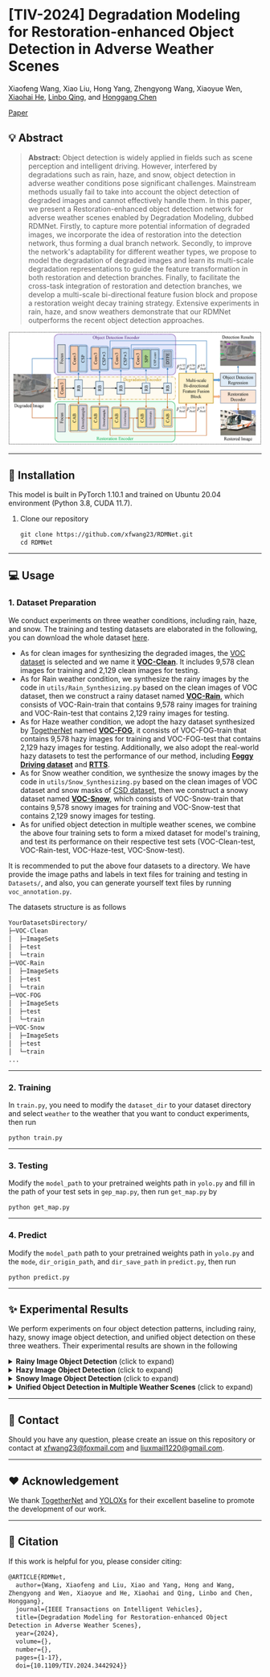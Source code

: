 # [TIV-2024] Degradation Modeling for Restoration-enhanced Object Detection in Adverse Weather Scenes
Xiaofeng Wang, Xiao Liu, Hong Yang, Zhengyong Wang, Xiaoyue Wen, [Xiaohai He]([‪https://scholar.google.com.hk/citations?user=go3zwMMAAAAJ&hl=zh-CN), [Linbo Qing](https://scholar.google.com.hk/citations?hl=zh-CN&user=0KRDflwAAAAJ), and [Honggang Chen](https://scholar.google.com/citations?user=qkpb0CMAAAAJ)

[Paper](https://ieeexplore.ieee.org/document/10636782)

## :bulb: Abstract

> **Abstract:** Object detection is widely applied in fields such as scene perception and intelligent driving. However, interfered by degradations such as rain, haze, and snow, object detection in adverse weather conditions pose significant challenges. Mainstream methods usually fail to take into account the object detection of degraded images and cannot effectively handle them. In this paper, we present a Restoration-enhanced object detection network for adverse weather scenes enabled by Degradation Modeling, dubbed RDMNet. Firstly, to capture more potential information of degraded images, we incorporate the idea of restoration into the detection network, thus forming a dual branch network. Secondly, to improve the network's adaptability for different weather types, we propose to model the degradation of degraded images and learn its multi-scale degradation representations to guide the feature transformation in both restoration and detection branches. Finally, to facilitate the cross-task integration of restoration and detection branches, we develop a multi-scale bi-directional feature fusion block and propose a restoration weight decay training strategy. Extensive experiments in rain, haze, and snow weathers demonstrate that our RDMNet outperforms the recent object detection approaches.
>
> 

<img src="images/Overall-Architecture.png" alt="complexity" style="zoom:100%;"/>

<hr />

## :rocket: Installation

This model is built in PyTorch 1.10.1 and trained on Ubuntu 20.04 environment (Python 3.8, CUDA 11.7). 

1. Clone our repository

   ```
   git clone https://github.com/xfwang23/RDMNet.git
   cd RDMNet
   ```

<hr />

## :computer: Usage

### 1. Dataset Preparation

We conduct experiments on three weather conditions, including rain, haze, and snow. The training and testing datasets are elaborated in the following, you can download the whole dataset [here](https://pan.baidu.com/s/1bK2yk3O9WVNkC7NFJvRe7g/?pwd=9x7q).

- As for clean images for synthesizing the degraded images, the [VOC dataset](http://host.robots.ox.ac.uk/pascal/VOC/voc2012/) is selected and we name it <u>**VOC-Clean**</u>. It includes 9,578 clean images for training and 2,129 clean images for testing. 
- As for Rain weather condition, we synthesize the rainy images by the code in `utils/Rain_Synthesizing.py` based on the clean images of VOC dataset, then we construct a rainy dataset named **<u>VOC-Rain</u>**, which consists of  VOC-Rain-train that contains 9,578 rainy images for training and VOC-Rain-test that contains 2,129 rainy images for testing. 
- As for Haze weather condition, we adopt the hazy dataset synthesized by [TogetherNet](https://github.com/yz-wang/TogetherNet) named **<u>VOC-FOG</u>**,  it consists of  VOC-FOG-train that contains 9,578 hazy images for training and VOC-FOG-test that contains 2,129 hazy images for testing. Additionally, we also adopt the real-world hazy datasets to test the performance of our method, including <u>**Foggy Driving dataset**</u> and <u>**RTTS**</u>.
- As for Snow weather condition, we synthesize the snowy images by the code in `utils/Snow_Synthesizing.py` based on the clean images of VOC dataset and snow masks of [CSD dataset](https://github.com/weitingchen83/ICCV2021-Single-Image-Desnowing-HDCWNet), then we construct a snowy dataset named **<u>VOC-Snow</u>**, which consists of  VOC-Snow-train that contains 9,578 snowy images for training and VOC-Snow-test that contains 2,129 snowy images for testing. 
- As for unified object detection in multiple weather scenes, we combine the above four training sets to form a mixed dataset for model's training, and test its performance on their respective test sets (VOC-Clean-test, VOC-Rain-test, VOC-Haze-test, VOC-Snow-test).

It is recommended to put the above four datasets to a directory. We have provide the image paths and labels in text files for training and testing in `Datasets/`, and also, you can generate yourself text files by running `voc_annotation.py`.

The datasets structure is as follows

```
YourDatasetsDirectory/
├─VOC-Clean
│  ├─ImageSets
│  ├─test
│  └─train
├─VOC-Rain
│  ├─ImageSets
│  ├─test
│  └─train
├─VOC-FOG
│  ├─ImageSets
│  ├─test
│  └─train
├─VOC-Snow
│  ├─ImageSets
│  ├─test
│  └─train
...
```

<hr />

### 2. Training

In `train.py`,  you need to modify the `dataset_dir` to your dataset directory and select `weather` to the weather that you want to conduct experiments, then run

```
python train.py
```

<hr />

### 3. Testing

Modify the `model_path` to your pretrained weights path in `yolo.py` and fill in the path of your test sets in `gep_map.py`, then run `get_map.py` by

```
python get_map.py 
```

<hr />

### 4. Predict

Modify the `model_path` path to your pretrained weights path in `yolo.py` and the `mode`, `dir_origin_path`, and `dir_save_path` in `predict.py`, then run

```
python predict.py 
```

<hr />

## :sparkles: Experimental Results

We perform experiments on four object detection patterns, including rainy, hazy, snowy image object detection, and unified object detection on these three weathers. Their experimental results are shown in the following

<details>
  <summary> <strong>Rainy Image Object Detection</strong> (click to expand) </summary>
<table>
  <tr>
    <td><p align="center"><img src = "images/Rain-t.png" width="700"> </td>
  </tr>
  <tr>
    <td><p align="center"><b>Quantatitive results of rainy image object detection.</b></p></td>
  </tr>
  <tr>
    <td><p align="center"><img src = "images/Rain-f.png" width="700"> </td>
  </tr>
  <tr>
    <td><p align="center"><b>Visual results of rainy image object detection.</b></p></td>
  </tr>
</table></details>

<details>
  <summary> <strong>Hazy Image Object Detection</strong> (click to expand) </summary>
<table>
  <tr>
    <td><p align="center"><img src = "images/Haze-t-voc-fog.png" width="700"> </td>
  </tr>
  <tr>
    <td><p align="center"><img src = "images/Haze-t-fd.png" width="700"> </td>
  </tr>
  <tr>
    <td><p align="center"><img src = "images/Haze-t-rtts.png" width="700"> </td>
  </tr>
  <tr>
    <td><p align="center"><b>Quantatitive results of hazy image object detection.</b></p></td>
  </tr>
  <tr>
    <td><p align="center"><img src = "images/Haze-f.png" width="700"> </td>
  </tr>
  <tr>
    <td><p align="center"><b>Visual results of hazy image object detection.</b></p></td>
  </tr>
</table></details>

<details>
  <summary> <strong>Snowy Image Object Detection</strong> (click to expand) </summary>
<table>
  <tr>
    <td><p align="center"><img src = "images/Snow-t.png" width="700"> </td>
  </tr>
  <tr>
    <td><p align="center"><b>Quantatitive results of Snowy image object detection.</b></p></td>
  </tr>
  <tr>
    <td><p align="center"><img src = "images/Snow-f.png" width="700"> </td>
  </tr>
  <tr>
    <td><p align="center"><b>Visual results of Snowy image object detection.</b></p></td>
  </tr>
</table></details>

<details>
  <summary> <strong>Unified Object Detection in Multiple Weather Scenes</strong> (click to expand) </summary>
<table>
  <tr>
    <td><p align="center"><img src = "images/Unified-t.png" width="700"> </td>
  </tr>
  <tr>
    <td><p align="center"><b>Quantatitive results of unified object detection.</b></p></td>
  </tr>
  <tr>
    <td><p align="center"><img src = "images/Unified-f.png" width="700"> </td>
  </tr>
  <tr>
    <td><p align="center"><b>Visual results of unified object detection.</b></p></td>
  </tr>
</table></details>

<hr />

## :e-mail: Contact
Should you have any question, please create an issue on this repository or contact at xfwang23@foxmail.com and  liuxmail1220@gmail.com.

<hr />

## :heart: Acknowledgement
We thank [TogetherNet](https://github.com/yz-wang/TogetherNet) and [YOLOXs](https://github.com/Megvii-BaseDetection/YOLOX) for their excellent baseline to promote the development of our work.

<hr />

## :pray: Citation
If this work is helpful for you, please consider citing:

```
@ARTICLE{RDMNet,
  author={Wang, Xiaofeng and Liu, Xiao and Yang, Hong and Wang, Zhengyong and Wen, Xiaoyue and He, Xiaohai and Qing, Linbo and Chen, Honggang},
  journal={IEEE Transactions on Intelligent Vehicles}, 
  title={Degradation Modeling for Restoration-enhanced Object Detection in Adverse Weather Scenes}, 
  year={2024},
  volume={},
  number={},
  pages={1-17},
  doi={10.1109/TIV.2024.3442924}}

```

